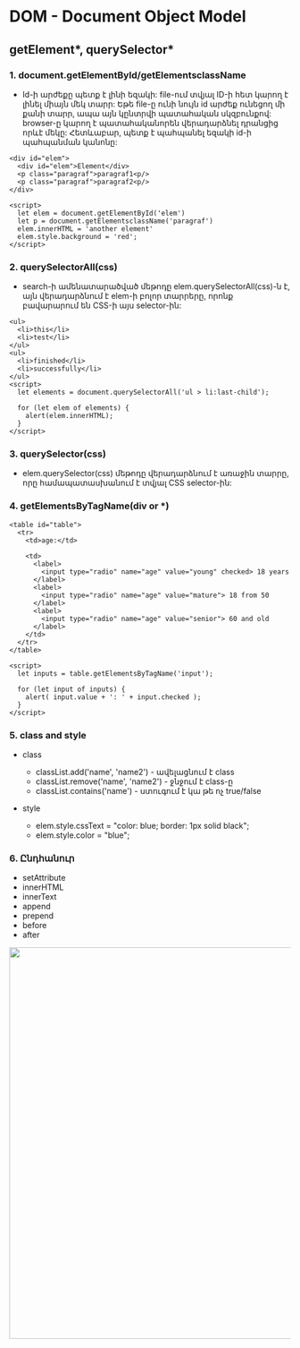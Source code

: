 # DOM - Document Object Model

## getElement*, querySelector*

### 1. document.getElementById/getElementsclassName

- Id-ի արժեքը պետք է լինի եզակի: file-ում տվյալ ID-ի հետ կարող է լինել միայն մեկ տարր: Եթե file-ը ունի նույն id արժեք ունեցող մի քանի տարր, ապա այն կընտրվի պատահական սկզբունքով: browser-ը կարող է պատահականորեն վերադարձնել դրանցից որևէ մեկը: Հետևաբար, պետք է պահպանել եզակի id-ի պահպանման կանոնը:

```
<div id="elem">
  <div id="elem">Element</div>
  <p class="paragraf">paragraf1<p/>
  <p class="paragraf">paragraf2<p/>
</div>

<script>
  let elem = document.getElementById('elem')
  let p = document.getElementsclassName('paragraf')
  elem.innerHTML = 'another element'
  elem.style.background = 'red';
</script>
```

### 2. querySelectorAll(css)

- search-ի ամենատարածված մեթոդը elem.querySelectorAll(css)-ն է, այն վերադարձնում է elem-ի բոլոր տարրերը, որոնք բավարարում են CSS-ի այս selector-ին:

```
<ul>
  <li>this</li>
  <li>test</li>
</ul>
<ul>
  <li>finished</li>
  <li>successfully</li>
</ul>
<script>
  let elements = document.querySelectorAll('ul > li:last-child');

  for (let elem of elements) {
    alert(elem.innerHTML);
  }
</script>
```

### 3. querySelector(css)

- elem.querySelector(css) մեթոդը վերադարձնում է առաջին տարրը, որը համապատասխանում է տվյալ CSS selector-ին:

### 4. getElementsByTagName(div or \*)

```
<table id="table">
  <tr>
    <td>age:</td>

    <td>
      <label>
        <input type="radio" name="age" value="young" checked> 18 years
      </label>
      <label>
        <input type="radio" name="age" value="mature"> 18 from 50
      </label>
      <label>
        <input type="radio" name="age" value="senior"> 60 and old
      </label>
    </td>
  </tr>
</table>

<script>
  let inputs = table.getElementsByTagName('input');

  for (let input of inputs) {
    alert( input.value + ': ' + input.checked );
  }
</script>
```

### 5. class and style

- class

  - classList.add('name', 'name2') - ավելացնում է class
  - classList.remove('name', 'name2') - ջնջում է class-ը
  - classList.contains('name') - ստուգում է կա թե ոչ true/false

- style

  - elem.style.cssText = "color: blue; border: 1px solid black";
  - elem.style.color = "blue";

### 6. Ընդհանուր

- setAttribute
- innerHTML
- innerText
- append
- prepend
- before
- after

<img src="https://learn.javascript.ru/article/modifying-document/before-prepend-append-after.svg" width="700"/>
